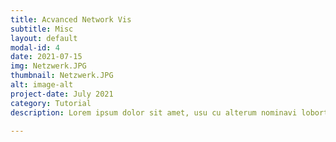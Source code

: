 ```yaml
---
title: Acvanced Network Vis
subtitle: Misc
layout: default
modal-id: 4
date: 2021-07-15
img: Netzwerk.JPG
thumbnail: Netzwerk.JPG
alt: image-alt
project-date: July 2021
category: Tutorial
description: Lorem ipsum dolor sit amet, usu cu alterum nominavi lobortis. At duo novum diceret. Tantas apeirian vix et, usu sanctus postulant inciderint ut, populo diceret necessitatibus in vim. Cu eum dicam feugiat noluisse.

---
```

